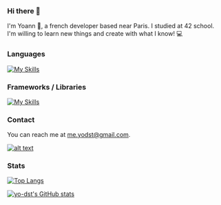 ### Hi there 👋
I'm Yoann 👨, a french developer based near Paris. I studied at 42 school. <br/>
I'm willing to learn new things and create with what I know! 💻

### Languages 
[![My Skills](https://skillicons.dev/icons?i=c,cpp,js,ts,html,css,py)](https://skillicons.dev)

### Frameworks / Libraries
[![My Skills](https://skillicons.dev/icons?i=nestjs,express,svelte,react,docker,firebase,mongodb,postgres,git)](https://skillicons.dev)

### Contact
You can reach me at me.yodst@gmail.com. <br/>

[![alt text](https://camo.githubusercontent.com/a80d00f23720d0bc9f55481cfcd77ab79e141606829cf16ec43f8cacc7741e46/68747470733a2f2f696d672e736869656c64732e696f2f62616467652f4c696e6b6564496e2d3030373742353f7374796c653d666f722d7468652d6261646765266c6f676f3d6c696e6b6564696e266c6f676f436f6c6f723d7768697465)](https://www.google.com)

### Stats
[![Top Langs](https://github-readme-stats.vercel.app/api/top-langs/?username=yo-dst&size_weight=0.5&count_weight=0.5&theme=dark)](https://github.com/yo-dst)

[![yo-dst's GitHub stats](https://github-readme-stats.vercel.app/api?username=yo-dst&theme=dark)](https://github.com/yo-dst)






